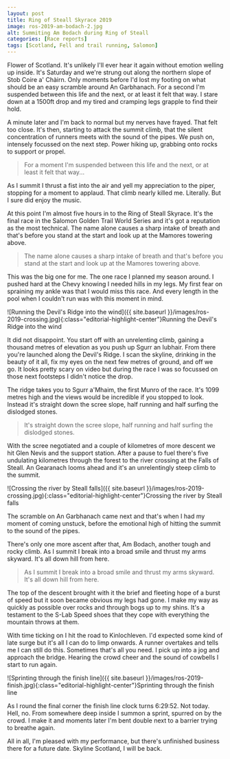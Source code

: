 ```yaml
---
layout: post
title: Ring of Steall Skyrace 2019
image: ros-2019-am-bodach-2.jpg
alt: Summiting Am Bodach during Ring of Steall
categories: [Race reports]
tags: [Scotland, Fell and trail running, Salomon]
---
```


Flower of Scotland. It's unlikely I'll ever hear it again without emotion welling up inside. It's Saturday and we're strung out along the northern slope of Stob Coire a' Chàirn. Only moments before I'd lost my footing on what should be an easy scramble around An Garbhanach. For a second I'm suspended between this life and the next, or at least it felt that way. I stare down at a 1500ft drop and my tired and cramping legs grapple to find their hold. 

A minute later and I'm back to normal but my nerves have frayed. That felt too close. It's then, starting to attack the summit climb, that the silent concentration of runners meets with the sound of the pipes. We push on, intensely focussed on the next step. Power hiking up, grabbing onto rocks to support or propel.

>For a moment I'm suspended between this life and the next, or at least it felt that way...

As I summit I thrust a fist into the air and yell my appreciation to the piper, stopping for a moment to applaud. That climb nearly killed me. Literally. But I sure did enjoy the music.

At this point I'm almost five hours in to the Ring of Steall Skyrace. It's the final race in the Salomon Golden Trail World Series and it's got a reputation as the most technical. The name alone causes a sharp intake of breath and that's before you stand at the start and look up at the Mamores towering above.

>The name alone causes a sharp intake of breath and that's before you stand at the start and look up at the Mamores towering above.

This was the big one for me. The one race I planned my season around. I pushed hard at the Chevy knowing I needed hills in my legs. My first fear on spraining my ankle was that I would miss this race. And every length in the pool when I couldn't run was with this moment in mind.

![Running the Devil's Ridge into the wind]({{ site.baseurl }}/images/ros-2019-crossing.jpg){:class="editorial-highlight-center"}Running the Devil's Ridge into the wind

It did not disappoint. You start off with an unrelenting climb, gaining a thousand metres of elevation as you push up Sgurr an Iubhair. From there you're launched along the Devil's Ridge. I scan the skyline, drinking in the beauty of it all, fix my eyes on the next few metres of ground, and off we go. It looks pretty scary on video but during the race I was so focussed on those next footsteps I didn't notice the drop.

The ridge takes you to Sgurr a'Mhaim, the first Munro of the race. It's 1099 metres high and the views would be incredible if you stopped to look. Instead it's straight down the scree slope, half running and half surfing the dislodged stones.

>It's straight down the scree slope, half running and half surfing the dislodged stones.

With the scree negotiated and a couple of kilometres of more descent we hit Glen Nevis and the support station. After a pause to fuel there's five undulating kilometres through the forest to the river crossing at the Falls of Steall. An Gearanach looms ahead and it's an unrelentingly steep climb to the summit.

![Crossing the river by Steall falls]({{ site.baseurl }}/images/ros-2019-crossing.jpg){:class="editorial-highlight-center"}Crossing the river by Steall falls

The scramble on An Garbhanach came next and that's when I had my moment of coming unstuck, before the emotional high of hitting the summit to the sound of the pipes.

There's only one more ascent after that, Am Bodach, another tough and rocky climb. As I summit I break into a broad smile and thrust my arms skyward. It's all down hill from here.

>As I summit I break into a broad smile and thrust my arms skyward. It's all down hill from here.

The top of the descent brought with it the brief and fleeting hope of a burst of speed but it soon became obvious my legs had gone. I make my way as quickly as possible over rocks and through bogs up to my shins. It's a testament to the S-Lab Speed shoes that they cope with everything the mountain throws at them.

With time ticking on I hit the road to Kinlochleven. I'd expected some kind of late surge but it's all I can do to limp onwards. A runner overtakes and tells me I can still do this. Sometimes that's all you need. I pick up into a jog and approach the bridge. Hearing the crowd cheer and the sound of cowbells I start to run again.

![Sprinting through the finish line]({{ site.baseurl }}/images/ros-2019-finish.jpg){:class="editorial-highlight-center"}Sprinting through the finish line

As I round the final corner the finish line clock turns 6:29:52. Not today. Hell, no. From somewhere deep inside I summon a sprint, spurred on by the crowd. I make it and moments later I'm bent double next to a barrier trying to breathe again.

All in all, I'm pleased with my performance, but there's unfinished business there for a future date. Skyline Scotland, I will be back.

